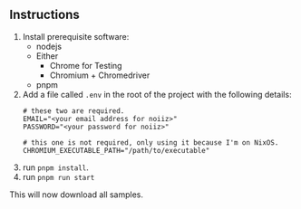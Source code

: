 ## Instructions

1. Install prerequisite software:
    - nodejs
    - Either
        - Chrome for Testing
        - Chromium + Chromedriver
    - pnpm
2. Add a file called `.env` in the root of the project with the following details:
    ```
    # these two are required.
    EMAIL="<your email address for noiiz>"
    PASSWORD="<your password for noiiz>"

    # this one is not required, only using it because I'm on NixOS.
    CHROMIUM_EXECUTABLE_PATH="/path/to/executable"
    ```
3. run `pnpm install`.
4. run `pnpm run start`

This will now download all samples.